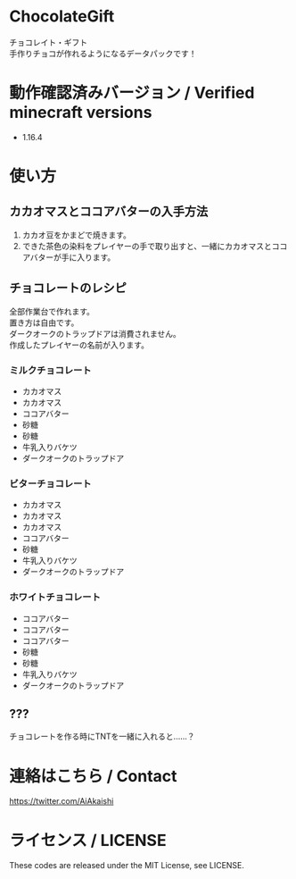 # ChocolateGift

チョコレイト・ギフト  
手作りチョコが作れるようになるデータパックです！

# 動作確認済みバージョン / Verified minecraft versions

- 1.16.4

# 使い方

## カカオマスとココアバターの入手方法

1. カカオ豆をかまどで焼きます。
2. できた茶色の染料をプレイヤーの手で取り出すと、一緒にカカオマスとココアバターが手に入ります。

## チョコレートのレシピ

全部作業台で作れます。  
置き方は自由です。  
ダークオークのトラップドアは消費されません。  
作成したプレイヤーの名前が入ります。

### ミルクチョコレート

- カカオマス
- カカオマス
- ココアバター
- 砂糖
- 砂糖
- 牛乳入りバケツ
- ダークオークのトラップドア

### ビターチョコレート

- カカオマス
- カカオマス
- カカオマス
- ココアバター
- 砂糖
- 牛乳入りバケツ
- ダークオークのトラップドア

### ホワイトチョコレート

- ココアバター
- ココアバター
- ココアバター
- 砂糖
- 砂糖
- 牛乳入りバケツ
- ダークオークのトラップドア

## ???

チョコレートを作る時にTNTを一緒に入れると......？

# 連絡はこちら / Contact

https://twitter.com/AiAkaishi

# ライセンス / LICENSE

These codes are released under the MIT License, see LICENSE.
